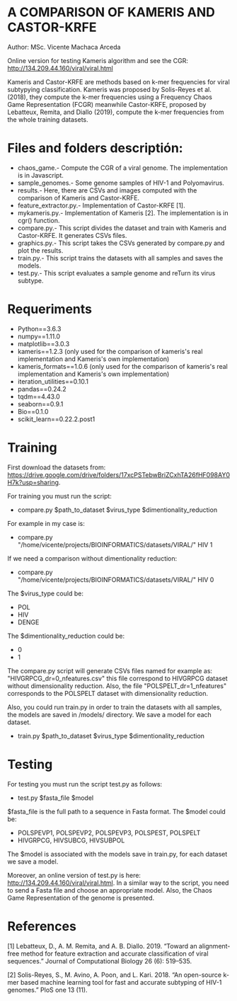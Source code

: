 # A COMPARISON OF KAMERIS AND CASTOR-KRFE
Author: MSc. Vicente Machaca Arceda

Online version for testing Kameris algorithm and see the CGR: http://134.209.44.160/viral/viral.html

Kameris and Castor-KRFE are methods based on k-mer frequencies for viral subtypying classification. Kameris was proposed by Solis-Reyes et al. (2018), they compute the k-mer frequencies using a Frequency Chaos Game Representation (FCGR) meanwhile Castor-KRFE,
proposed by Lebatteux, Remita, and Diallo (2019), compute the k-mer frequencies from the whole training datasets.

# Files and folders descriptión:
- chaos_game.- Compute the CGR of a viral genome. The implementation is in Javascript.
- sample_genomes.- Some genome samples of HIV-1 and Polyomavirus.
- results.- Here, there are CSVs and images computed with the comparison of Kameris and Castor-KRFE.
- feature_extractor.py.- Implementation of Castor-KRFE [1].
- mykameris.py.- Implementation of Kameris [2]. The implementation is in cgr() function.
- compare.py.- This script divides the dataset and train with Kameris and Castor-KRFE. It generates CSVs files.
- graphics.py.- This script takes the CSVs generated by compare.py and plot the results.
- train.py.- This script trains the datasets with all samples and saves the models.
- test.py.- This script evaluates a sample genome and reTurn its virus subtype.

# Requeriments
- Python==3.6.3 
- numpy==1.11.0
- matplotlib==3.0.3
- kameris==1.2.3 (only used for the comparison of kameris's real implementation and Kameris's own implementation)
- kameris_formats==1.0.6 (only used for the comparison of kameris's real implementation and Kameris's own implementation)
- iteration_utilities==0.10.1
- pandas==0.24.2
- tqdm==4.43.0
- seaborn==0.9.1
- Bio==0.1.0
- scikit_learn==0.22.2.post1

# Training
First download the datasets from: https://drive.google.com/drive/folders/17xcPSTebwBriZCxhTA26fHF098AY0H7k?usp=sharing.

For training you must run the script: 

- compare.py  $path_to_dataset  $virus_type  $dimentionality_reduction 

For example in my case is:

- compare.py "/home/vicente/projects/BIOINFORMATICS/datasets/VIRAL/"  HIV  1

If we need a comparison without dimentionality reduction:

- compare.py "/home/vicente/projects/BIOINFORMATICS/datasets/VIRAL/"  HIV  0

The $virus_type could be:
- POL
- HIV
- DENGE

The $dimentionality_reduction could be:
- 0
- 1

The compare.py script will generate CSVs files named for example as: "HIVGRPCG_dr=0_nfeatures.csv" this file correspond to HIVGRPCG dataset without dimensionality reduction. Also, the file "POLSPELT_dr=1_nfeatures" corresponds to the POLSPELT dataset with dimensionality reduction. 

Also, you could run train.py in order to train the datasets with all samples, the models are saved in /models/ directory. We save a model for each dataset.
- train.py $path_to_dataset $virus_type $dimentionality_reduction

# Testing

For testing you must run the script test.py as follows:

- test.py  $fasta_file  $model

$fasta_file is the full path to a sequence in Fasta format. The $model could be:
- POLSPEVP1, POLSPEVP2, POLSPEVP3, POLSPEST, POLSPELT
- HIVGRPCG, HIVSUBCG, HIVSUBPOL

The $model is associated with the models save in train.py, for each dataset we save a model.

Moreover, an online version of test.py is here: http://134.209.44.160/viral/viral.html. In a similar way to the script, you need to send a Fasta file and choose an appropriate model. Also, the Chaos Game Representation of the genome is presented.

# References

[1] Lebatteux, D., A. M. Remita, and A. B. Diallo. 2019. “Toward an alignment-free method for feature extraction
and accurate classification of viral sequences.” Journal of Computational Biology 26 (6): 519–535.

[2] Solis-Reyes, S., M. Avino, A. Poon, and L. Kari. 2018. “An open-source k-mer based machine learning tool for
fast and accurate subtyping of HIV-1 genomes.” PloS one 13 (11).
